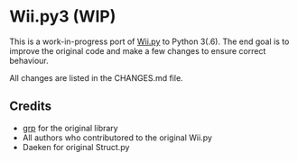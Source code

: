 Wii.py3 (WIP)
=======
This is a work-in-progress port of [Wii.py](https://github.com/grp/Wii.py) to Python 3(.6).
The end goal is to improve the original code and make a few changes to ensure correct behaviour.

All changes are listed in the CHANGES.md file.

## Credits
* [grp](https://github.com/grp) for the original library
* All authors who contributored to the original Wii.py
* Daeken for original Struct.py